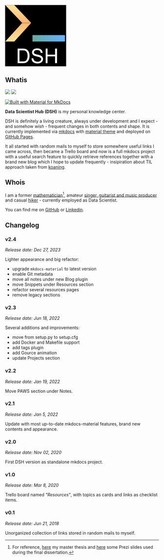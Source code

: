 <img src="../assets/dsh_minimal.png" width="200"/>

## Whatis

![](https://img.shields.io/github/last-commit/a-slice-of-py/data-scientist-hub)
![](https://img.shields.io/github/commits-since/a-slice-of-py/data-scientist-hub/latest)

[![Built with Material for MkDocs](https://img.shields.io/badge/Material_for_MkDocs-526CFE?style=for-the-badge&logo=MaterialForMkDocs&logoColor=white)](https://squidfunk.github.io/mkdocs-material/)

**Data Scientist Hub (DSH)** is my personal knowledge center.

DSH is definitely a living creature, always under development and I expect - and somehow _wish_ - frequent changes in both contents and shape.
It is currently implemented via [mkdocs](https://www.mkdocs.org/) with [material theme](https://squidfunk.github.io/mkdocs-material/) and deployed on [GitHub Pages](https://pages.github.com/).

It all started with random mails to myself to store somewhere useful links I came across, then became a Trello board and now is a full mkdocs project with a useful search feature to quickly retrieve references together with a brand new blog which I hope to update frequently - insipiration about TIL approach taken from [koaning](https://koaning.io/til/).

## Whois

I am a former [mathematician](https://arxiv.org/abs/1807.11287)[^1], amateur [singer, guitarist and music producer](https://radrocks.bandcamp.com/album/dieci) and casual [hiker](https://goo.gl/maps/XFowRG5hPc7ufbX69) - currently employed as Data Scientist.

You can find me on [GitHub](https://github.com/a-slice-of-py) or [Linkedin](https://it.linkedin.com/in/silviolugaro).

[^1]: For reference, [here](https://www.dima.unige.it/~sorrentino/Students/Tesi_Lugaro_Silvio.pdf) my master thesis and [here](https://prezi.com/dx8zq6x2p-dq/bayesian-monte-carlo/) some Prezi slides used during the final dissertation.

## Changelog

### v2.4

_Release date: Dec 27, 2023_

Lighter appearance and big refactor:

- upgrade `mkdocs-material` to latest version
- enable Git metadata
- move all notes under new Blog plugin
- move Snippets under Resources section
- refactor several resources pages
- remove legacy sections

### v2.3

_Release date: Jun 18, 2022_

Several additions and improvements:

- move from setup.py to setup.cfg
- add Docker and Makefile support
- add tags plugin
- add Gource animation
- update Projects section

### v2.2

_Release date: Jan 19, 2022_

Move PAWS section under Notes.

### v2.1

_Release date: Jan 5, 2022_

Update with most up-to-date mkdocs-material features, brand new contents and appearance.

### v2.0

_Release date: Nov 02, 2020_

First DSH version as standalone mkdocs project.

### v1.0

_Release date: Mar 8, 2020_

Trello board named _"Resources"_, with topics as cards and links as checklist items.

### v0.1

_Release date: Jun 21, 2018_

Unorganized collection of links stored in random mails to myself.
